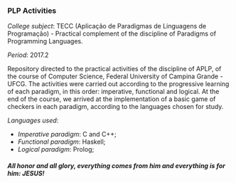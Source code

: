 ### PLP Activities

_College subject_: TECC (Aplicação de Paradigmas de Linguagens de Programação) - Practical complement of the discipline of Paradigms of Programming Languages.

_Period_: 2017.2

Repository directed to the practical activities of the discipline of APLP, of the course of Computer Science, Federal University of Campina Grande - UFCG. The activities were carried out according to the progressive learning of each paradigm, in this order: imperative, functional and logical. At the end of the course, we arrived at the implementation of a basic game of checkers in each paradigm, according to the languages chosen for study. 

_Languages used_: 
  - _Imperative paradigm_: C and C++;
  - _Functional paradigm_: Haskell;
  - _Logical paradigm_: Prolog;
  
##### _All honor and all glory, everything comes from him and everything is for him: JESUS!_
